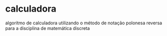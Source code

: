 # calculadora

algoritmo de calculadora utilizando o método de notação polonesa reversa para a disciplina de matemática discreta
